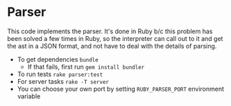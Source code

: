 Parser
======

This code implements the parser. It's done in Ruby b/c this problem has been solved a few times in Ruby,
so the interpreter can call out to it and get the ast in a JSON format, and not have to deal with the
details of parsing.

* To get dependencies `bundle`
  * If that fails, first run `gem install bundler`
* To run tests `rake parser:test`
* For server tasks `rake -T server`
* You can choose your own port by setting `RUBY_PARSER_PORT` environment variable
